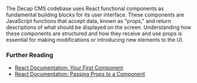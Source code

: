 The Decap CMS codebase uses React functional components as fundamental building blocks for its user interface. These 
components are JavaScript functions that accept data, known as "props," and return descriptions of what should be displayed 
on the screen. Understanding how these components are structured and how they receive and use props is essential for making 
modifications or introducing new elements to the UI.

### Further Reading
- [React Documentation: Your First Component](https://react.dev/learn/your-first-component)
- [React Documentation: Passing Props to a Component](https://react.dev/learn/passing-props-to-a-component)